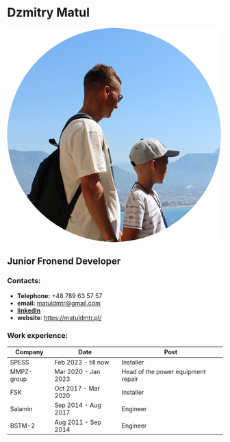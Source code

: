 # Dzmitry Matul

![photo](cv_img.png "matuldmtr")

## Junior Fronend Developer

### Contacts:

- **Telephone:** +48 789 63 57 57
- **email:** matuldmtr@gmail.com
- **[linkedIn](https://www.linkedin.com/in/dzmitry-matul-4340aba8)**
- **website**: <https://matuldmtr.pl/>

### Work experience:

  Company  |        Date         |   Post
---------- | ------------------- | --------
SPESS      | Feb 2023 - till now | Installer
MMPZ-group | Mar 2020 - Jan 2023 | Head of the power equipment repair
FSK        | Oct 2017 - Mar 2020 | Installer
Salamin    | Sep 2014 - Aug 2017 | Engineer
BSTM-2     | Aug 2011 - Sep 2014 | Engineer


